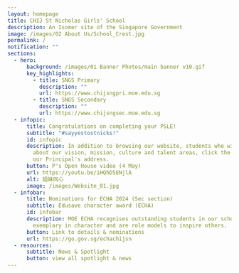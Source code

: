 ```yaml
---
layout: homepage
title: CHIJ St Nicholas Girls' School
description: An Isomer site of the Singapore Government
image: /images/02 About Us/School_Crest.jpg
permalink: /
notification: ""
sections:
  - hero:
      background: /images/01 Banner Photos/main banner v10.gif
      key_highlights:
        - title: SNGS Primary
          description: ""
          url: https://www.chijsngpri.moe.edu.sg
        - title: SNGS Secondary
          description: ""
          url: https://www.chijsngsec.moe.edu.sg
  - infopic:
      title: Congratulations on completing your PSLE!
      subtitle: "#sayyestostnicks!"
      id: infopic
      description: In addition to browsing our website, students who wish to know
        about our vision, mission, culture and talent areas, click the link for
        our Principal's address.
      button: P's Open House video (4 May)
      url: https://youtu.be/iHQhD5ENjlA
      alt: 姐妹同心
      image: /images/Website_01.jpg
  - infobar:
      title: Nominations for ECHA 2024 (Sec section)
      subtitle: Edusave character award (ECHA)
      id: infobar
      description: MOE ECHA recognises outstanding students in our school who are
        exemplary in character and are role models to inspire others.
      button: Link to details & nominations
      url: https://go.gov.sg/echachijsn
  - resources:
      subtitle: News & Spotlight
      button: view all spotlight & news
---
```

